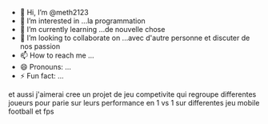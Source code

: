 - 👋 Hi, I’m @meth2123
- 👀 I’m interested in ...la programmation
- 🌱 I’m currently learning ...de nouvelle chose
- 💞️ I’m looking to collaborate on ...avec d'autre personne et discuter de nos passion
- 📫 How to reach me ...
- 😄 Pronouns: ...
- ⚡ Fun fact: ...

<!---
meth2123/meth2123 is a ✨ special ✨ repository because its `README.md` (this file) appears on your GitHub profile.
You can click the Preview link to take a look at your changes.
---> et aussi j'aimerai cree un projet de jeu competivite qui  regroupe differentes joueurs pour parie sur leurs performance en 1 vs 1  sur differentes jeu mobile football et fps
